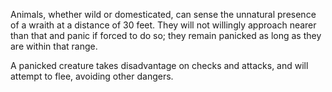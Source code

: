 Animals, whether wild or domesticated, can sense the unnatural presence of a wraith at a distance of 30 feet. They will not willingly approach nearer than that and panic if forced to do so; they remain panicked as long as they are within that range. 

A panicked creature takes disadvantage on checks and attacks, and will attempt to flee, avoiding other dangers.